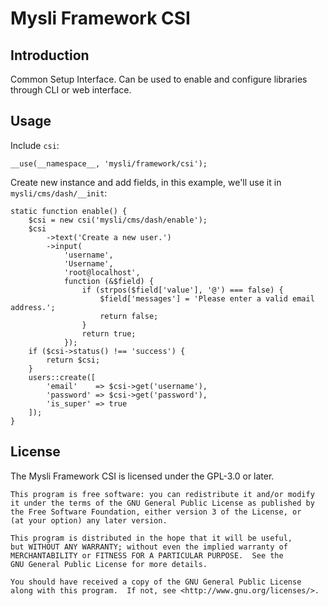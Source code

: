 # Mysli Framework CSI

## Introduction

Common Setup Interface. Can be used to enable and configure libraries
through CLI or web interface.

## Usage

Include `csi`:

    __use(__namespace__, 'mysli/framework/csi');

Create new instance and add fields, in this example,
we'll use it in `mysli/cms/dash/__init`:

    static function enable() {
        $csi = new csi('mysli/cms/dash/enable');
        $csi
            ->text('Create a new user.')
            ->input(
                'username',
                'Username',
                'root@localhost',
                function (&$field) {
                    if (strpos($field['value'], '@') === false) {
                        $field['messages'] = 'Please enter a valid email address.';
                        return false;
                    }
                    return true;
                });
        if ($csi->status() !== 'success') {
            return $csi;
        }
        users::create([
            'email'    => $csi->get('username'),
            'password' => $csi->get('password'),
            'is_super' => true
        ]);
    }

## License

The Mysli Framework CSI is licensed under the GPL-3.0 or later.

    This program is free software: you can redistribute it and/or modify
    it under the terms of the GNU General Public License as published by
    the Free Software Foundation, either version 3 of the License, or
    (at your option) any later version.

    This program is distributed in the hope that it will be useful,
    but WITHOUT ANY WARRANTY; without even the implied warranty of
    MERCHANTABILITY or FITNESS FOR A PARTICULAR PURPOSE.  See the
    GNU General Public License for more details.

    You should have received a copy of the GNU General Public License
    along with this program.  If not, see <http://www.gnu.org/licenses/>.
